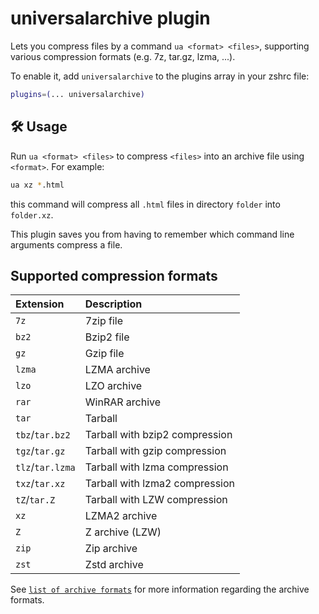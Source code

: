 # universalarchive plugin

Lets you compress files by a command `ua <format> <files>`, supporting various
compression formats (e.g. 7z, tar.gz, lzma, ...).

To enable it, add `universalarchive` to the plugins array in your zshrc file:

```zsh
plugins=(... universalarchive)
```

## 🛠️ Usage

Run `ua <format> <files>` to compress `<files>` into an archive file using
`<format>`. For example:

```sh
ua xz *.html
```

this command will compress all `.html` files in directory `folder` into
`folder.xz`.

This plugin saves you from having to remember which command line arguments
compress a file.

## Supported compression formats

| Extension        | Description                    |
| :--------------- | :----------------------------- |
| `7z`             | 7zip file                      |
| `bz2`            | Bzip2 file                     |
| `gz`             | Gzip file                      |
| `lzma`           | LZMA archive                   |
| `lzo`            | LZO archive                    |
| `rar`            | WinRAR archive                 |
| `tar`            | Tarball                        |
| `tbz`/`tar.bz2`  | Tarball with bzip2 compression |
| `tgz`/`tar.gz`   | Tarball with gzip compression  |
| `tlz`/`tar.lzma` | Tarball with lzma compression  |
| `txz`/`tar.xz`   | Tarball with lzma2 compression |
| `tZ`/`tar.Z`     | Tarball with LZW compression   |
| `xz`             | LZMA2 archive                  |
| `Z`              | Z archive (LZW)                |
| `zip`            | Zip archive                    |
| `zst`            | Zstd archive                   |

See
[`list of archive formats`](https://en.wikipedia.org/wiki/List_of_archive_formats)
for more information regarding the archive formats.
